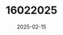 ---
date: '2025-02-15'
title: '16022025'
external: 'https://16022025.netlify.app/'
tech:
  - Javascript
company: ''
showInProjects: false
---